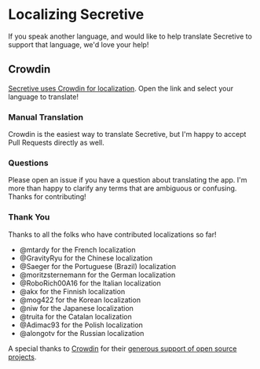 # Localizing Secretive

If you speak another language, and would like to help translate Secretive to support that language, we'd love your help!

## Crowdin

[Secretive uses Crowdin for localization](https://crowdin.com/project/secretive/). Open the link and select your language to translate!

### Manual Translation

Crowdin is the easiest way to translate Secretive, but I'm happy to accept Pull Requests directly as well.

### Questions

Please open an issue if you have a question about translating the app. I'm more than happy to clarify any terms that are ambiguous or confusing. Thanks for contributing!

### Thank You

Thanks to all the folks who have contributed localizations so far!

- @mtardy for the French localization
- @GravityRyu for the Chinese localization
- @Saeger for the Portuguese (Brazil) localization
- @moritzsternemann for the German localization
- @RoboRich00A16 for the Italian localization
- @akx for the Finnish localization
- @mog422 for the Korean localization
- @niw for the Japanese localization
- @truita for the Catalan localization
- @Adimac93 for the Polish localization
- @alongotv for the Russian localization




A special thanks to [Crowdin](https://crowdin.com) for their [generous support of open source projects](https://crowdin.com/page/open-source-project-setup-request).

